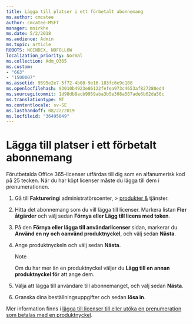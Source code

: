 ```yaml
---
title: Lägga till platser i ett förbetalt abonnemang
ms.author: cmcatee
author: cmcatee-MSFT
manager: mnirkhe
ms.date: 5/2/2018
ms.audience: Admin
ms.topic: article
ROBOTS: NOINDEX, NOFOLLOW
localization_priority: Normal
ms.collection: Adm_O365
ms.custom:
- "663"
- "1500007"
ms.assetid: 9595e2e7-5f72-4b08-9e16-183fc6e9c108
ms.openlocfilehash: 93010b4923e86122fefea973c4653af827280ed4
ms.sourcegitcommit: 1d98db8acb9959aba3b5e308a567ade6b62da56c
ms.translationtype: MT
ms.contentlocale: sv-SE
ms.lasthandoff: 08/22/2019
ms.locfileid: "36495049"
---
```

# <a name="add-seats-to-a-prepaid-subscription"></a>Lägga till platser i ett förbetalt abonnemang

Förutbetalda Office 365-licenser utfärdas till dig som en alfanumerisk kod på 25 tecken. När du har köpt licenser måste du lägga till dem i prenumerationen. 

1. Gå till **Fakturering**i administratörscenter, > [produkter &](https://go.microsoft.com/fwlink/p/?linkid=842054) tjänster.

2. Hitta det abonnemang som du vill lägga till licenser. Markera listan **Fler åtgärder** och välj sedan **Förnya eller Lägg till licens med token**.

3. På den **Förnya eller lägga till användarlicenser** sidan, markerar du **Använd en ny och oanvänd produktnyckel**, och välj sedan **Nästa**.

4. Ange produktnyckeln och välj sedan **Nästa**.

    > [!NOTE]
    > Om du har mer än en produktnyckel väljer du **Lägg till en annan produktnyckel för** att ange dem.

5. Välja att lägga till användare till abonnemanget, och välj sedan **Nästa**.

6. Granska dina beställningsuppgifter och sedan **lösa in**.

Mer information finns i [lägga till licenser till eller utöka en prenumeration som betalas med en produktnyckel](https://docs.microsoft.com/office365/admin/misc/add-licenses-using-product-key).